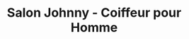 ---
title: "Salon Johnny - Coiffeur pour Homme"
url: /montreal/salon-johnny-coiffeur-pour-homme/
shop: Friseur
---